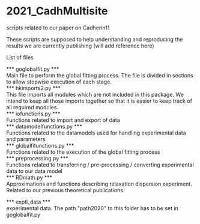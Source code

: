 # 2021_CadhMultisite
 scripts related to our paper on Cadherin11

These scripts are supposed to help understanding and reproducing the results we are currently publishing
(will add reference here)

List of files

*** goglobalfit.py ***  
Main file to perform the global fitting process. The file is divided in sections to allow stepwise
execution of each stage.  
*** hkimports2.py ***  
This file imports all modules which are not included in this package. We intend to keep all those imports
together so that it is easier to keep track of all required modules.  
*** iofunctions.py ***  
Functions related to import and export of data  
*** datamodelfunctions.py ***  
Functions related to the datamodels used for handling experimental data and parameters  
*** globalfitunctions.py ***  
Functions related to the execution of the global fitting process  
*** preprocessing.py ***  
Functions related to transferring / pre-processing / converting experimental data to our data model  
*** RDmath.py ***  
Approximations and functions describing relaxation dispersion experiment. Related to our previous
theoretical publications.  

*** exptl_data ***  
experimental data. The path "path2020" to this folder has to be set in goglobalfit.py  
